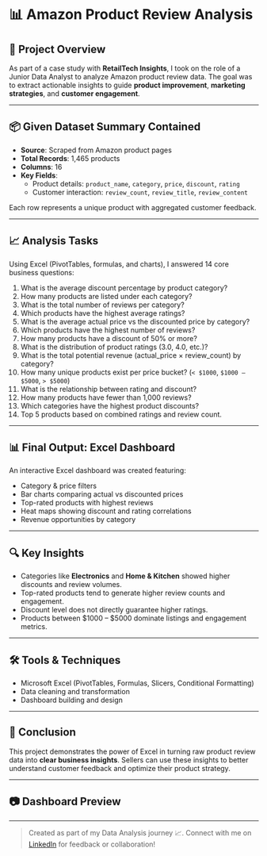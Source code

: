 # 📊 Amazon Product Review Analysis

## 🏢 Project Overview

As part of a case study with **RetailTech Insights**, I took on the role of a Junior Data Analyst to analyze Amazon product review data. The goal was to extract actionable insights to guide **product improvement**, **marketing strategies**, and **customer engagement**.

---

## 📦 Given Dataset Summary Contained

- **Source**: Scraped from Amazon product pages
- **Total Records**: 1,465 products
- **Columns**: 16
- **Key Fields**:
  - Product details: `product_name`, `category`, `price`, `discount`, `rating`
  - Customer interaction: `review_count`, `review_title`, `review_content`

Each row represents a unique product with aggregated customer feedback.

---

## 📈 Analysis Tasks

Using Excel (PivotTables, formulas, and charts), I answered 14 core business questions:

1. What is the average discount percentage by product category?
2. How many products are listed under each category?
3. What is the total number of reviews per category?
4. Which products have the highest average ratings?
5. What is the average actual price vs the discounted price by category?
6. Which products have the highest number of reviews?
7. How many products have a discount of 50% or more?
8. What is the distribution of product ratings (3.0, 4.0, etc.)?
9. What is the total potential revenue (actual_price × review_count) by category?
10. How many unique products exist per price bucket? (`< $1000`, `$1000 – $5000`, `> $5000`)
11. What is the relationship between rating and discount?
12. How many products have fewer than 1,000 reviews?
13. Which categories have the highest product discounts?
14. Top 5 products based on combined ratings and review count.

---

## 📊 Final Output: Excel Dashboard

An interactive Excel dashboard was created featuring:

- Category & price filters
- Bar charts comparing actual vs discounted prices
- Top-rated products with highest reviews
- Heat maps showing discount and rating correlations
- Revenue opportunities by category

---


## 🔍 Key Insights

- Categories like **Electronics** and **Home & Kitchen** showed higher discounts and review volumes.
- Top-rated products tend to generate higher review counts and engagement.
- Discount level does not directly guarantee higher ratings.
- Products between $1000 – $5000 dominate listings and engagement metrics.

---

## 🛠 Tools & Techniques

- Microsoft Excel (PivotTables, Formulas, Slicers, Conditional Formatting)
- Data cleaning and transformation
- Dashboard building and design

---

## 📌 Conclusion

This project demonstrates the power of Excel in turning raw product review data into **clear business insights**. Sellers can use these insights to better understand customer feedback and optimize their product strategy.

---

## 📷 Dashboard Preview 


---

> Created as part of my Data Analysis journey 📈. Connect with me on [LinkedIn](https://www.linkedin.com/in/festusson2525/) for feedback or collaboration!

